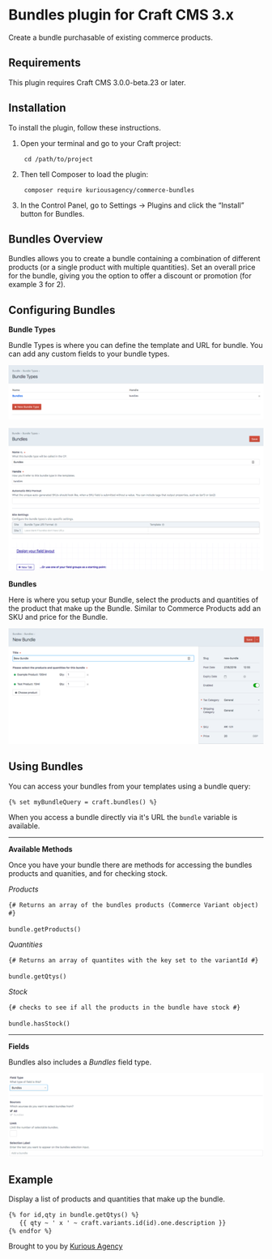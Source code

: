 # Bundles plugin for Craft CMS 3.x

Create a bundle purchasable of existing commerce products.

## Requirements

This plugin requires Craft CMS 3.0.0-beta.23 or later.

## Installation

To install the plugin, follow these instructions.

1. Open your terminal and go to your Craft project:

        cd /path/to/project

2. Then tell Composer to load the plugin:

        composer require kuriousagency/commerce-bundles

3. In the Control Panel, go to Settings → Plugins and click the “Install” button for Bundles.

## Bundles Overview

Bundles allows you to create a bundle containing a combination of different products (or a single product with multiple quantities). Set an overall price for the bundle, giving you the option to offer a discount or promotion (for example 3 for 2).

## Configuring Bundles

**Bundle Types**

Bundle Types is where you can define the template and URL for bundle. You can add any custom fields to your bundle types.

![Screenshot](resources/screenshots/bundle-types.png)

![Screenshot](resources/screenshots/bundle-type-fields.png)

**Bundles**

Here is where you setup your Bundle, select the products and quantities of the product that make up the Bundle. Similar to Commerce Products add an SKU and price for the Bundle.

![Screenshot](resources/screenshots/bundle.png)

## Using Bundles

You can access your bundles from your templates using a bundle query:

```twig
{% set myBundleQuery = craft.bundles() %}
```

When you access a bundle directly via it's URL the `bundle` variable is available.

***

**Available Methods**

Once you have your bundle there are methods for accessing the bundles products and quanities, and for checking stock.

*Products*

```twig
{# Returns an array of the bundles products (Commerce Variant object) #}

bundle.getProducts()
```

*Quantities*

```twig
{# Returns an array of quantites with the key set to the variantId #}

bundle.getQtys()
```

*Stock*

```twig
{# checks to see if all the products in the bundle have stock #}

bundle.hasStock()
```
***

**Fields**

Bundles also includes a *Bundles* field type.

![Screenshot](resources/screenshots/bundle-field-type.png)

## Example

Display a list of products and quantities that make up the bundle.

```twig
{% for id,qty in bundle.getQtys() %}
   {{ qty ~ ' x ' ~ craft.variants.id(id).one.description }}
{% endfor %}
```
Brought to you by [Kurious Agency](https://kurious.agency)